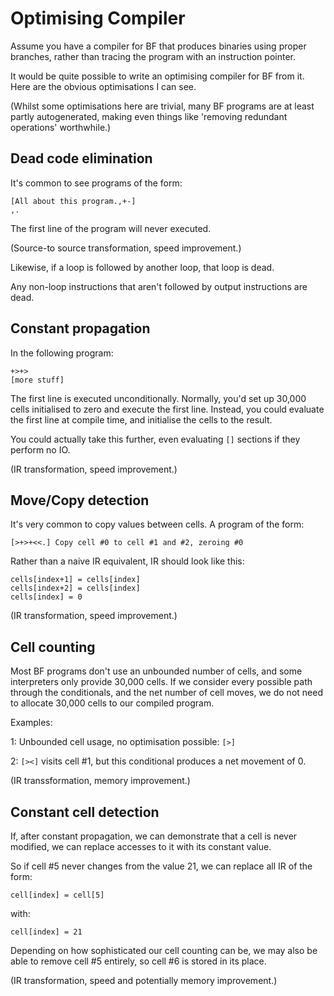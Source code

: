 # Optimising Compiler

Assume you have a compiler for BF that produces binaries using proper
branches, rather than tracing the program with an instruction pointer.

It would be quite possible to write an optimising compiler for
BF from it. Here are the obvious optimisations I can see.

(Whilst some optimisations here are trivial, many BF programs are at
least partly autogenerated, making even things like 'removing
redundant operations' worthwhile.)

## Dead code elimination

It's common to see programs of the form:

    [All about this program.,+-]
    ,.

The first line of the program will never executed.

(Source-to source transformation, speed improvement.)

Likewise, if a loop is followed by another loop, that loop is dead.

Any non-loop instructions that aren't followed by output instructions
are dead.

## Constant propagation

In the following program:

    +>+>
    [more stuff]

The first line is executed unconditionally. Normally,  you'd set up
30,000 cells initialised to zero and execute the first line. Instead,
you could evaluate the first line at compile time, and initialise the
cells to the result.

You could actually take this further, even evaluating `[]` sections if
they perform no IO.

(IR transformation, speed improvement.)

## Move/Copy detection

It's very common to copy values between cells. A program of the form:

    [>+>+<<.] Copy cell #0 to cell #1 and #2, zeroing #0

Rather than a naive IR equivalent, IR should look like this:

    cells[index+1] = cells[index]
    cells[index+2] = cells[index]
    cells[index] = 0

(IR transformation, speed improvement.)

## Cell counting

Most BF programs don't use an unbounded number of cells, and some
interpreters only provide 30,000 cells. If we consider every possible
path through the conditionals, and the net number of cell moves, we do
not need to allocate 30,000 cells to our compiled program.

Examples:

1: Unbounded cell usage, no optimisation possible: `[>]`

2: `[><]` visits cell #1, but this conditional produces a net movement
of 0.

(IR transsformation, memory improvement.)

## Constant cell detection

If, after constant propagation, we can demonstrate that a cell is
never modified, we can replace accesses to it with its constant value.

So if cell #5 never changes from the value 21, we can replace all IR
of the form:

    cell[index] = cell[5]

with:

    cell[index] = 21

Depending on how sophisticated our cell counting can be, we may also be
able to remove cell #5 entirely, so cell #6 is stored in its place.
    
(IR transformation, speed and potentially memory improvement.)
